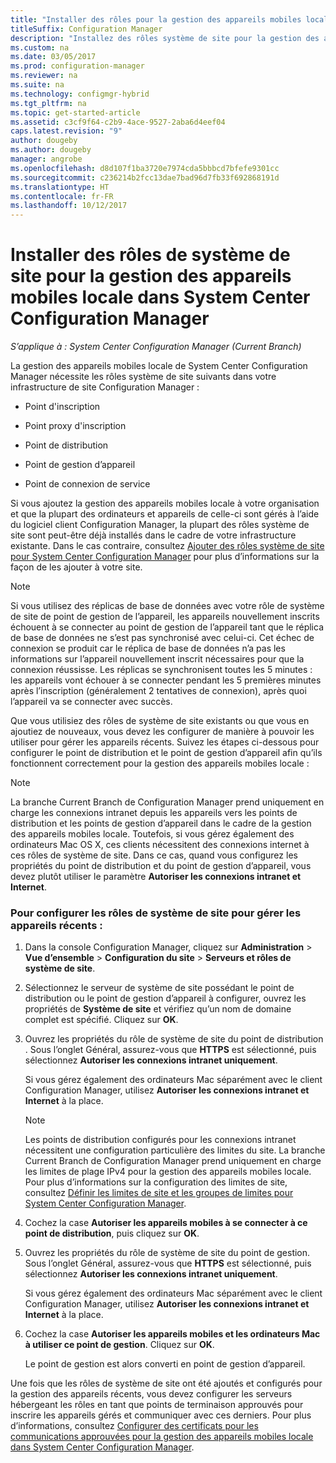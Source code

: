 ```yaml
---
title: "Installer des rôles pour la gestion des appareils mobiles locale "
titleSuffix: Configuration Manager
description: "Installez des rôles système de site pour la gestion des appareils mobiles locale dans System Center Configuration Manager."
ms.custom: na
ms.date: 03/05/2017
ms.prod: configuration-manager
ms.reviewer: na
ms.suite: na
ms.technology: configmgr-hybrid
ms.tgt_pltfrm: na
ms.topic: get-started-article
ms.assetid: c3cf9f64-c2b9-4ace-9527-2aba6d4eef04
caps.latest.revision: "9"
author: dougeby
ms.author: dougeby
manager: angrobe
ms.openlocfilehash: d8d107f1ba3720e7974cda5bbbcd7bfefe9301cc
ms.sourcegitcommit: c236214b2fcc13dae7bad96d7fb33f692868191d
ms.translationtype: HT
ms.contentlocale: fr-FR
ms.lasthandoff: 10/12/2017
---
```

# <a name="install-site-system-roles-for-on-premises-mobile-device-management-in-system-center-configuration-manager"></a>Installer des rôles de système de site pour la gestion des appareils mobiles locale dans System Center Configuration Manager

*S’applique à : System Center Configuration Manager (Current Branch)*

La gestion des appareils mobiles locale de System Center Configuration Manager nécessite les rôles système de site suivants dans votre infrastructure de site Configuration Manager :  

-   Point d'inscription  

-   Point proxy d'inscription  

-   Point de distribution  

-   Point de gestion d’appareil  

-   Point de connexion de service  

 Si vous ajoutez la gestion des appareils mobiles locale à votre organisation et que la plupart des ordinateurs et appareils de celle-ci sont gérés à l’aide du logiciel client Configuration Manager, la plupart des rôles système de site sont peut-être déjà installés dans le cadre de votre infrastructure existante. Dans le cas contraire, consultez [Ajouter des rôles système de site pour System Center Configuration Manager](../../core/servers/deploy/configure/add-site-system-roles.md) pour plus d’informations sur la façon de les ajouter à votre site.  

> [!NOTE]  
>  Si vous utilisez des réplicas de base de données avec votre rôle de système de site de point de gestion de l’appareil, les appareils nouvellement inscrits échouent à se connecter au point de gestion de l’appareil tant que le réplica de base de données ne s’est pas synchronisé avec celui-ci. Cet échec de connexion se produit car le réplica de base de données n’a pas les informations sur l’appareil nouvellement inscrit nécessaires pour que la connexion réussisse. Les réplicas se synchronisent toutes les 5 minutes : les appareils vont échouer à se connecter pendant les 5 premières minutes après l’inscription (généralement 2 tentatives de connexion), après quoi l’appareil va se connecter avec succès.  

 Que vous utilisiez des rôles de système de site existants ou que vous en ajoutiez de nouveaux, vous devez les configurer de manière à pouvoir les utiliser pour gérer les appareils récents. Suivez les étapes ci-dessous pour configurer le point de distribution et le point de gestion d’appareil afin qu’ils fonctionnent correctement pour la gestion des appareils mobiles locale :  

> [!NOTE]  
>  La branche Current Branch de Configuration Manager prend uniquement en charge les connexions intranet depuis les appareils vers les points de distribution et les points de gestion d’appareil dans le cadre de la gestion des appareils mobiles locale. Toutefois, si vous gérez également des ordinateurs Mac OS X, ces clients nécessitent des connexions internet à ces rôles de système de site. Dans ce cas, quand vous configurez les propriétés du point de distribution et du point de gestion d’appareil, vous devez plutôt utiliser le paramètre **Autoriser les connexions intranet et Internet**.  

### <a name="to-configure-site-system-roles-to-manage-modern-devices"></a>Pour configurer les rôles de système de site pour gérer les appareils récents :  

1.  Dans la console Configuration Manager, cliquez sur **Administration** > **Vue d’ensemble** > **Configuration du site** > **Serveurs et rôles de système de site**.  

2.  Sélectionnez le serveur de système de site possédant le point de distribution ou le point de gestion d’appareil à configurer, ouvrez les propriétés de **Système de site** et vérifiez qu’un nom de domaine complet est spécifié. Cliquez sur **OK**.  

3.  Ouvrez les propriétés du rôle de système de site du point de distribution . Sous l’onglet Général, assurez-vous que **HTTPS** est sélectionné, puis sélectionnez **Autoriser les connexions intranet uniquement**.  

     Si vous gérez également des ordinateurs Mac séparément avec le client Configuration Manager, utilisez **Autoriser les connexions intranet et Internet** à la place.  

    > [!NOTE]  
    >  Les points de distribution configurés pour les connexions intranet nécessitent une configuration particulière des limites du site. La branche Current Branch de Configuration Manager prend uniquement en charge les limites de plage IPv4 pour la gestion des appareils mobiles locale. Pour plus d’informations sur la configuration des limites de site, consultez [Définir les limites de site et les groupes de limites pour System Center Configuration Manager](../../core/servers/deploy/configure/define-site-boundaries-and-boundary-groups.md).  

4.  Cochez la case **Autoriser les appareils mobiles à se connecter à ce point de distribution**, puis cliquez sur **OK**.  

5.  Ouvrez les propriétés du rôle de système de site du point de gestion. Sous l’onglet Général, assurez-vous que **HTTPS** est sélectionné, puis sélectionnez **Autoriser les connexions intranet uniquement**.  

     Si vous gérez également des ordinateurs Mac séparément avec le client Configuration Manager, utilisez **Autoriser les connexions intranet et Internet** à la place.  

6.  Cochez la case **Autoriser les appareils mobiles et les ordinateurs Mac à utiliser ce point de gestion**. Cliquez sur **OK**.  

     Le point de gestion est alors converti en point de gestion d’appareil.  

 Une fois que les rôles de système de site ont été ajoutés et configurés pour la gestion des appareils récents, vous devez configurer les serveurs hébergeant les rôles en tant que points de terminaison approuvés pour inscrire les appareils gérés et communiquer avec ces derniers. Pour plus d’informations, consultez [Configurer des certificats pour les communications approuvées pour la gestion des appareils mobiles locale dans System Center Configuration Manager](../../mdm/get-started/set-up-certificates-on-premises-mdm.md).  
